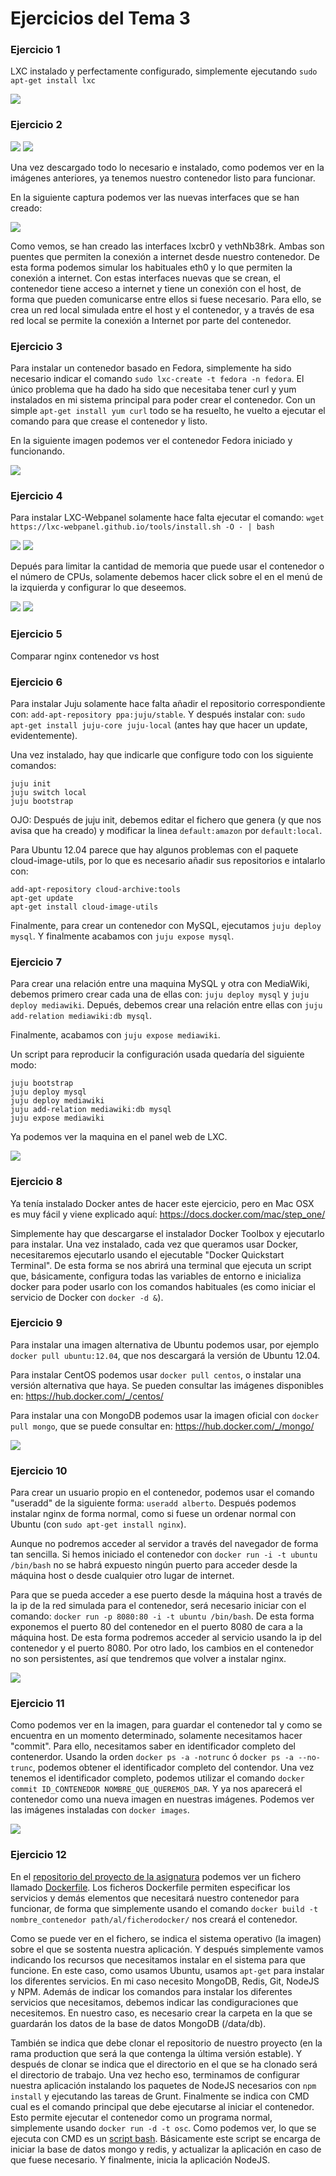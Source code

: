 # Ejercicios del Tema 3

### Ejercicio 1

LXC instalado y perfectamente configurado, simplemente ejecutando `sudo apt-get install lxc`

![](http://imgur.com/1i7scES.png)


### Ejercicio 2

![](http://imgur.com/YsCkZoP.png)
![](http://imgur.com/WTRm24U.png)

Una vez descargado todo lo necesario e instalado, como podemos ver en la imágenes anteriores, ya tenemos nuestro contenedor listo para funcionar.

En la siguiente captura podemos ver las nuevas interfaces que se han creado:

![](http://imgur.com/W7FIZOw.png)

Como vemos, se han creado las interfaces lxcbr0 y vethNb38rk. Ambas son puentes que permiten la conexión a internet desde nuestro contenedor. De esta forma podemos simular los habituales eth0 y lo que permiten la conexión a internet. Con estas interfaces nuevas que se crean, el contenedor tiene acceso a internet y tiene un conexión con el host, de forma que pueden comunicarse entre ellos si fuese necesario. Para ello, se crea un red local simulada entre el host y el contenedor, y a través de esa red local se permite la conexión a Internet por parte del contenedor.


### Ejercicio 3

Para instalar un contenedor basado en Fedora, simplemente ha sido necesario indicar el comando `sudo lxc-create -t fedora -n fedora`. El único problema que ha dado ha sido que necesitaba tener curl y yum instalados en mi sistema principal para poder crear el contenedor. Con un simple `apt-get install yum curl` todo se ha resuelto, he vuelto a ejecutar el comando para que crease el contenedor y listo.

En la siguiente imagen podemos ver el contenedor Fedora iniciado y funcionando.

![](http://imgur.com/JjBtMSF.png)

### Ejercicio 4

Para instalar LXC-Webpanel solamente hace falta ejecutar el comando: `wget https://lxc-webpanel.github.io/tools/install.sh -O - | bash`

![](http://imgur.com/ePtX0IJ.png)
![](http://imgur.com/umg2z9e.png)

Depués para limitar la cantidad de memoria que puede usar el contenedor o el número de CPUs, solamente debemos hacer click sobre el en el menú de la izquierda y configurar lo que deseemos.

![](http://imgur.com/IOy3mCd.png)
![](http://imgur.com/Ga3jLxF.png)

### Ejercicio 5

Comparar nginx contenedor vs host


### Ejercicio 6

Para instalar Juju solamente hace falta añadir el repositorio correspondiente con: `add-apt-repository ppa:juju/stable`. Y después instalar con: `sudo apt-get install juju-core juju-local` (antes hay que hacer un update, evidentemente).

Una vez instalado, hay que indicarle que configure todo con los siguiente comandos:

```
juju initjuju switch localjuju bootstrap
```

OJO: Después de juju init, debemos editar el fichero que genera (y que nos avisa que ha creado) y modificar la linea `default:amazon` por `default:local`.

Para Ubuntu 12.04 parece que hay algunos problemas con el paquete cloud-image-utils, por lo que es necesario añadir sus repositorios e intalarlo con:
```
add-apt-repository cloud-archive:tools
apt-get update
apt-get install cloud-image-utils
```

Finalmente, para crear un contenedor con MySQL, ejecutamos `juju deploy mysql`. Y finalmente acabamos con  `juju expose mysql`.

### Ejercicio 7

Para crear una relación entre una maquina MySQL y otra con MediaWiki, debemos primero crear cada una de ellas con: `juju deploy mysql` y `juju deploy mediawiki`.
Depués, debemos crear una relación entre ellas con `juju add-relation mediawiki:db mysql`.

Finalmente, acabamos con `juju expose mediawiki`.

Un script para reproducir la configuración usada quedaría del siguiente modo:

```
juju bootstrap
juju deploy mysql
juju deploy mediawiki
juju add-relation mediawiki:db mysql
juju expose mediawiki
```

Ya podemos ver la maquina en el panel web de LXC.

![](http://i.imgur.com/CnGMvq2.png)


### Ejercicio 8

Ya tenía instalado Docker antes de hacer este ejercicio, pero en Mac OSX es muy fácil y viene explicado aquí: https://docs.docker.com/mac/step_one/

Simplemente hay que descargarse el instalador Docker Toolbox y ejecutarlo para instalar. Una vez instalado, cada vez que queramos usar Docker, necesitaremos ejecutarlo usando el ejecutable "Docker Quickstart Terminal". De esta forma se nos abrirá una terminal que ejecuta un script que, básicamente, configura todas las variables de entorno e inicializa docker para poder usarlo con los comandos habituales (es como iniciar el servicio de Docker con `docker -d &`).

### Ejercicio 9

Para instalar una imagen alternativa de Ubuntu podemos usar, por ejemplo `docker pull ubuntu:12.04`, que nos descargará la versión de Ubuntu 12.04.

Para instalar CentOS podemos usar `docker pull centos`, o instalar una versión alternativa que haya. Se pueden consultar las imágenes disponibles en: https://hub.docker.com/_/centos/

Para instalar una con MongoDB podemos usar la imagen oficial con `docker pull mongo`, que se puede consultar en: https://hub.docker.com/_/mongo/

![](http://i.imgur.com/EhydpoA.png)


### Ejercicio 10

Para crear un usuario propio en el contenedor, podemos usar el comando "useradd" de la siguiente forma: `useradd alberto`. Después podemos instalar nginx de forma normal, como si fuese un ordenar normal con Ubuntu (con `sudo apt-get install nginx`).

Aunque no podremos acceder al servidor a través del navegador de forma tan sencilla. Si hemos iniciado el contenedor con `docker run -i -t ubuntu /bin/bash` no se habrá expuesto ningún puerto para acceder desde la máquina host o desde cualquier otro lugar de internet.

Para que se pueda acceder a ese puerto desde la máquina host a través de la ip de la red simulada para el contenedor, será necesario iniciar con el comando: `docker run -p 8080:80 -i -t ubuntu /bin/bash`. De esta forma exponemos el puerto 80 del contenedor en el puerto 8080 de cara a la máquina host. De esta forma podremos acceder al servicio usando la ip del contenedor y el puerto 8080. Por otro lado, los cambios en el contenedor no son persistentes, así que tendremos que volver a instalar nginx.

![](http://i.imgur.com/3iiMDnF.png)

### Ejercicio 11

Como podemos ver en la imagen, para guardar el contenedor tal y como se encuentra en un momento determinado, solamente necesitamos hacer "commit". Para ello, necesitamos saber en identificador completo del contenerdor. Usando la orden `docker ps -a -notrunc` ó `docker ps -a --no-trunc`, podemos obtener el identificador completo del contendor. Una vez tenemos el identificador completo, podemos utilizar el comando `docker commit ID_CONTENEDOR NOMBRE_QUE_QUEREMOS_DAR`. Y ya nos aparecerá el contenedor como una nueva imagen en nuestras imágenes. Podemos ver las imágenes instaladas con `docker images`.

![](http://i.imgur.com/hgglio7.jpg)

### Ejercicio 12

En el [repositorio del proyecto de la asignatura](https://github.com/segura2010/CC-Proyecto-OpenSecureChat) podemos ver un fichero llamado [Dockerfile](https://github.com/segura2010/CC-Proyecto-OpenSecureChat/blob/master/Dockerfile). Los ficheros Dockerfile permiten especificar los servicios y demás elementos que necesitará nuestro contenedor para funcionar, de forma que simplemente usando el comando `docker build -t nombre_contenedor path/al/ficherodocker/` nos creará el contenedor.

Como se puede ver en el fichero, se indica el sistema operativo (la imagen) sobre el que se sostenta nuestra aplicación. Y después simplemente vamos indicando los recursos que necesitamos instalar en el sistema para que funcione. En este caso, como usamos Ubuntu, usamos `apt-get` para instalar los diferentes servicios. En mi caso necesito MongoDB, Redis, Git, NodeJS y NPM. Además de indicar los comandos para instalar los diferentes servicios que necesitamos, debemos indicar las condiguraciones que necesitemos. En nuestro caso, es necesario crear la carpeta en la que se guardarán los datos de la base de datos MongoDB (/data/db).

También se indica que debe clonar el repositorio de nuestro proyecto (en la rama production que será la que contenga la última versión estable). Y después de clonar se indica que el directorio en el que se ha clonado será el directorio de trabajo. Una vez hecho eso, terminamos de configurar nuestra aplicación instalando los paquetes de NodeJS necesarios con `npm install` y ejecutando las tareas de Grunt. Finalmente se indica con CMD cual es el comando principal que debe ejecutarse al iniciar el contenedor. Esto permite ejecutar el contenedor como un programa normal, simplemente usando `docker run -d -t osc`. Como podemos ver, lo que se ejecuta con CMD es un [script bash](https://github.com/segura2010/CC-Proyecto-OpenSecureChat/blob/master/docker_start.sh). Básicamente este script se encarga de iniciar la base de datos mongo y redis, y actualizar la aplicación en caso de que fuese necesario. Y finalmente, inicia la aplicación NodeJS.
